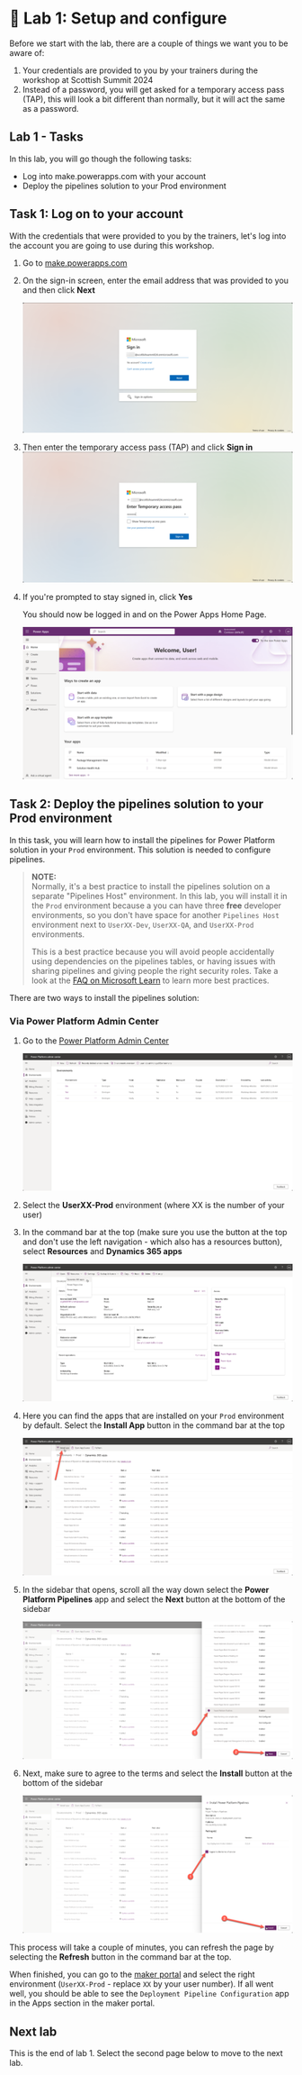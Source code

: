 # 🚀 Lab 1: Setup and configure

Before we start with the lab, there are a couple of things we want you to be aware of:

1. Your credentials are provided to you by your trainers during the workshop at Scottish Summit 2024
1. Instead of a password, you will get asked for a temporary access pass (TAP), this will look a bit different than normally, but it will act the same as a password.

## Lab 1 - Tasks

In this lab, you will go though the following tasks:

- Log into make.powerapps.com with your account
- Deploy the pipelines solution to your Prod environment

## Task 1: Log on to your account

With the credentials that were provided to you by the trainers, let's log into the account you are going to use during this workshop.

1. Go to [make.powerapps.com](https://make.powerapps.com)
1. On the sign-in screen, enter the email address that was provided to you and then click **Next**

    ![Sign in screen](assets/pa-sign-in-email.png)

1. Then enter the temporary access pass (TAP) and click **Sign in**
    ![Sign in screen](assets/pa-sign-in-password.png)

1. If you're prompted to stay signed in, click **Yes**

    You should now be logged in and on the Power Apps Home Page.

    ![Power apps home page](assets/power-apps-home-page.png)

## Task 2: Deploy the pipelines solution to your Prod environment

In this task, you will learn how to install the pipelines for Power Platform solution in your `Prod` environment. This solution is needed to configure pipelines.

> **NOTE:**  
> Normally, it's a best practice to install the pipelines solution on a separate "Pipelines Host" environment. In this lab, you will install it in the `Prod` environment because a you can have three **free** developer environments, so you don't have space for another `Pipelines Host` environment next to `UserXX-Dev`, `UserXX-QA`, and `UserXX-Prod` environments.
>
> This is a best practice because you will avoid people accidentally using dependencies on the pipelines tables, or having issues with sharing pipelines and giving people the right security roles. Take a look at the [FAQ on Microsoft Learn](https://learn.microsoft.com/power-platform/alm/pipelines#frequently-asked-questions) to learn more best practices.

There are two ways to install the pipelines solution:

### Via Power Platform Admin Center

1. Go to the [Power Platform Admin Center](https://aka.ms/ppac)

    ![](./assets/admin-center.png)

1. Select the **UserXX-Prod** environment (where XX is the number of your user)

1. In the command bar at the top (make sure you use the button at the top and don't use the left navigation - which also has a resources button), select **Resources** and **Dynamics 365 apps**

    ![](./assets/prod-env-dynamics-365-apps.png)

1. Here you can find the apps that are installed on your `Prod` environment by default. Select the **Install App** button in the command bar at the top

    ![](./assets/prod-env-install-app.png)

1. In the sidebar that opens, scroll all the way down select the **Power Platform Pipelines** app and select the **Next** button at the bottom of the sidebar

    ![](./assets/prod-env-select-app.png)

1. Next, make sure to agree to the terms and select the **Install** button at the bottom of the sidebar

    ![](./assets/prod-env-agree-terms.png)

This process will take a couple of minutes, you can refresh the page by selecting the **Refresh** button in the command bar at the top.

When finished, you can go to the [maker portal](https://make.powerapps.com) and select the right environment (`UserXX-Prod` - replace `XX` by your user number). If all went well, you should be able to see the `Deployment Pipeline Configuration` app in the Apps section in the maker portal.

## Next lab

This is the end of lab 1. Select the second page below to move to the next lab.
